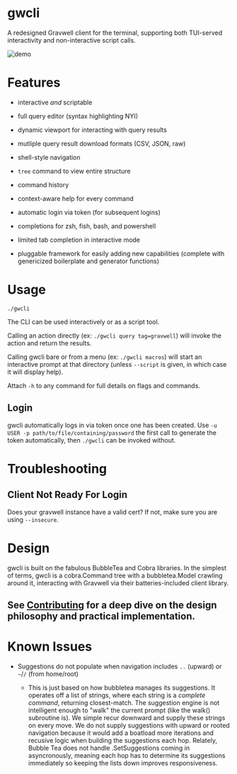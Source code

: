 # gwcli

A redesigned Gravwell client for the terminal, supporting both TUI-served interactivity and non-interactive script calls. 

![demo](demo.gif)

# Features

- interactive *and* scriptable

- full query editor (syntax highlighting NYI)

- dynamic viewport for interacting with query results

- mutliple query result download formats (CSV, JSON, raw)

- shell-style navigation

- `tree` command to view entire structure

- command history

- context-aware help for every command

- automatic login via token (for subsequent logins)

- completions for zsh, fish, bash, and powershell

- limited tab completion in interactive mode

- pluggable framework for easily adding new capabilities (complete with genericized boilerplate and generator functions)


# Usage

`./gwcli`

The CLI can be used interactively or as a script tool.

Calling an action directly (ex: `./gwcli query tag=gravwell`) will invoke the action and return the results.

Calling gwcli bare or from a menu (ex: `./gwcli macros`) will start an interactive prompt at that directory (unless `--script` is given, in which case it will display help).

Attach `-h` to any command for full details on flags and commands.

## Login

gwcli automatically logs in via token once one has been created. Use `-u USER -p path/to/file/containing/password` the first call to generate the token automatically, then `./gwcli` can be invoked without.

# Troubleshooting

## Client Not Ready For Login

Does your gravwell instance have a valid cert? If not, make sure you are using `--insecure`.

# Design

gwcli is built on the fabulous BubbleTea and Cobra libraries. In the simplest of terms, gwcli is a cobra.Command tree with a bubbletea.Model crawling around it, interacting with Gravwell via their batteries-included client library.

## See [Contributing](CONTRIBUTING.md) for a deep dive on the design philosophy and practical implementation.

# Known Issues

- Suggestions do not populate when navigation includes `..` (upward) or `~`/`/` (from home/root)

    - This is just based on how bubbletea manages its suggestions. It operates off a list of strings, where each string is a *complete command*, returning closest-match. The suggestion engine is not intelligent enough to "walk" the current prompt (like the walk() subroutine is). We simple recur downward and supply these strings on every move. We do not supply suggestions with upward or rooted navigation because it would add a boatload more iterations and recusive logic when building the suggestions each hop. Relately, Bubble Tea does not handle .SetSuggestions coming in asyncronously, meaning each hop has to determine its suggestions immediately so keeping the lists down improves responsiveness.